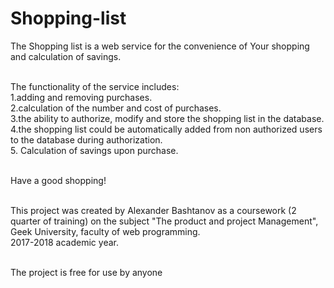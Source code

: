 # Shopping-list
The Shopping list is a web service for the convenience of Your shopping and calculation of savings. 

<br>The functionality of the service includes: 
<br>1.adding and removing purchases. 
<br>2.calculation of the number and cost of purchases. 
<br>3.the ability to authorize, modify and store the shopping list in the database. 
<br>4.the shopping list could be automatically added from non authorized users to the database during authorization. 
<br>5. Calculation of savings upon purchase.

<br>Have a good shopping!

<br>This project was created by Alexander Bashtanov as a coursework (2 quarter of training) on the subject 
"The product and project Management", 
Geek University, faculty of web programming. 
<br>2017-2018 academic year. 

<br>The project is free for use by anyone

